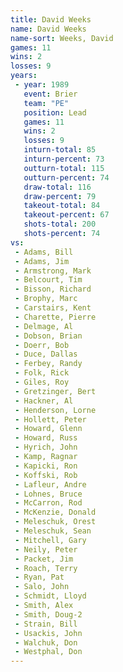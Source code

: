 ```yaml
---
title: David Weeks
name: David Weeks
name-sort: Weeks, David
games: 11
wins: 2
losses: 9
years:
 - year: 1989
   event: Brier
   team: "PE"
   position: Lead
   games: 11
   wins: 2
   losses: 9
   inturn-total: 85
   inturn-percent: 73
   outturn-total: 115
   outturn-percent: 74
   draw-total: 116
   draw-percent: 79
   takeout-total: 84
   takeout-percent: 67
   shots-total: 200
   shots-percent: 74
vs:
 - Adams, Bill
 - Adams, Jim
 - Armstrong, Mark
 - Belcourt, Tim
 - Bisson, Richard
 - Brophy, Marc
 - Carstairs, Kent
 - Charette, Pierre
 - Delmage, Al
 - Dobson, Brian
 - Doerr, Bob
 - Duce, Dallas
 - Ferbey, Randy
 - Folk, Rick
 - Giles, Roy
 - Gretzinger, Bert
 - Hackner, Al
 - Henderson, Lorne
 - Hollett, Peter
 - Howard, Glenn
 - Howard, Russ
 - Hyrich, John
 - Kamp, Ragnar
 - Kapicki, Ron
 - Koffski, Rob
 - Lafleur, Andre
 - Lohnes, Bruce
 - McCarron, Rod
 - McKenzie, Donald
 - Meleschuk, Orest
 - Meleschuk, Sean
 - Mitchell, Gary
 - Neily, Peter
 - Packet, Jim
 - Roach, Terry
 - Ryan, Pat
 - Salo, John
 - Schmidt, Lloyd
 - Smith, Alex
 - Smith, Doug-2
 - Strain, Bill
 - Usackis, John
 - Walchuk, Don
 - Westphal, Don
---
```

